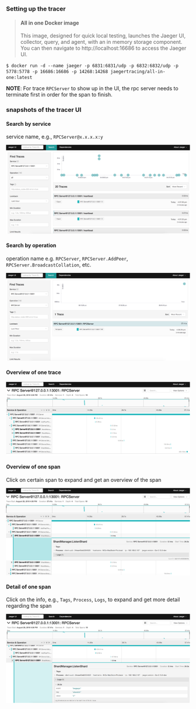 ### Setting up the tracer
> #### All in one Docker image
> This image, designed for quick local testing, launches the Jaeger UI, collector, query, and agent, with an in memory storage component.
> You can then navigate to http://localhost:16686 to access the Jaeger UI.

```
$ docker run -d --name jaeger -p 6831:6831/udp -p 6832:6832/udp -p 5778:5778 -p 16686:16686 -p 14268:14268 jaegertracing/all-in-one:latest
```

**NOTE**: For trace `RPCServer` to show up in the UI, the rpc server needs to terminate first in order for the span to finish.

### snapshots of the tracer UI

#### Search by service

service name, e.g., `RPCServer@x.x.x.x:y`

![](./images/search_by_service.png)

#### Search by operation

operation name e.g. `RPCServer`, `RPCServer.AddPeer`, `RPCServer.BroadcastCollation`, etc.

![](./images/search_by_operation.png)

#### Overview of one trace

![](./images/overview_of_one_trace.png)

#### Overview of one span

Click on certain span to expand and get an overview of the span

![](./images/overview_of_one_span.png)

#### Detail of one span

Click on the info, e.g., `Tags`, `Process`, `Logs`, to expand and get more detail regarding the span

![](./images/detail_of_one_span.png)
